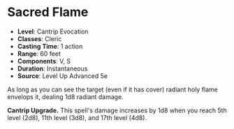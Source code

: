 # Sacred Flame

- **Level**: Cantrip Evocation
- **Classes**: Cleric
- **Casting Time**: 1 action
- **Range**: 60 feet
- **Components**: V, S
- **Duration**: Instantaneous
- **Source**: Level Up Advanced 5e

As long as you can see the target (even if it has cover) radiant holy flame envelops it, dealing 1d8 radiant damage.

**Cantrip Upgrade.** This spell's damage increases by 1d8 when you reach 5th level (2d8), 11th level (3d8), and 17th level (4d8).

